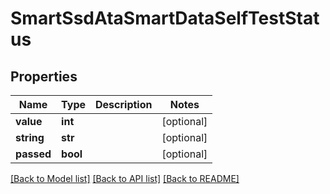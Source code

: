 # SmartSsdAtaSmartDataSelfTestStatus

## Properties
Name | Type | Description | Notes
------------ | ------------- | ------------- | -------------
**value** | **int** |  | [optional] 
**string** | **str** |  | [optional] 
**passed** | **bool** |  | [optional] 

[[Back to Model list]](../README.md#documentation-for-models) [[Back to API list]](../README.md#documentation-for-api-endpoints) [[Back to README]](../README.md)


